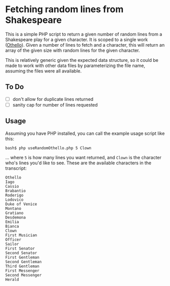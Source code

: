 # Fetching random lines from Shakespeare

This is a simple PHP script to return a given number of random lines from a Shakespeare play for a given character. It is scoped to a single work ([Othello](https://github.com/severdia/PlayShakespeare.com-XML/blob/master/playshakespeare_editions/ps_othello.xml)). Given a number of lines to fetch and a character, this will return an array of the given size with random lines for the given character.

This is relatively generic given the expected data structure, so it could be made to work with other data files by parameterizing the file name, assuming the files were all available.

## To Do

- [ ] don't allow for duplicate lines returned
- [ ] sanity cap for number of lines requested

## Usage

Assuming you have PHP installed, you can call the example usage script like this:

```
bash$ php useRandomOthello.php 5 Clown
```

... where `5` is how many lines you want returned, and `Clown` is the character who's lines you'd like to see. These are the available characters in the transcript:

```
Othello
Iago
Cassio
Brabantio
Roderigo
Lodovico
Duke of Venice
Montano
Gratiano
Desdemona
Emilia
Bianca
Clown
First Musician
Officer
Sailor
First Senator
Second Senator
First Gentleman
Second Gentleman
Third Gentleman
First Messenger
Second Messenger
Herald
```
